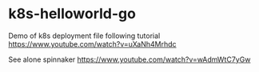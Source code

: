 # k8s-helloworld-go
Demo of k8s deployment file following tutorial https://www.youtube.com/watch?v=uXaNh4Mrhdc

See alone spinnaker https://www.youtube.com/watch?v=wAdmWtC7yGw
